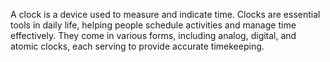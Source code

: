 A clock is a device used to measure and indicate time. Clocks are essential tools in daily life, helping people schedule activities and manage time effectively. They come in various forms, including analog, digital, and atomic clocks, each serving to provide accurate timekeeping.